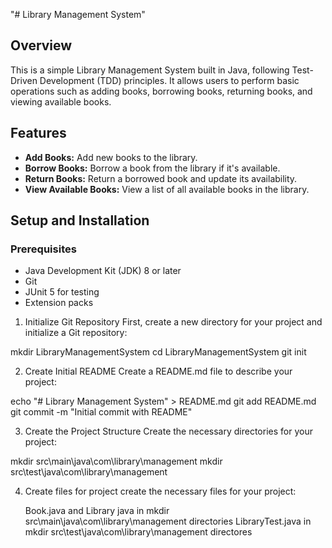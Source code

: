 "# Library Management System" 

## Overview
This is a simple Library Management System built in Java, following Test-Driven Development (TDD) principles. It allows users to perform basic operations such as adding books, borrowing books, returning books, and viewing available books.

## Features
- **Add Books:** Add new books to the library.
- **Borrow Books:** Borrow a book from the library if it's available.
- **Return Books:** Return a borrowed book and update its availability.
- **View Available Books:** View a list of all available books in the library.

## Setup and Installation

### Prerequisites
- Java Development Kit (JDK) 8 or later
- Git
- JUnit 5 for testing
- Extension packs
  
1. Initialize Git Repository
     First, create a new directory for your project and initialize a Git repository:

mkdir LibraryManagementSystem
cd LibraryManagementSystem
git init

2. Create Initial README
  Create a README.md file to describe your project:

echo "# Library Management System" > README.md
git add README.md
git commit -m "Initial commit with README"

3. Create the Project Structure
Create the necessary directories for your project:

mkdir src\main\java\com\library\management
mkdir src\test\java\com\library\management

4. Create files for project
   create the necessary files for your project:

   Book.java and Library java in mkdir src\main\java\com\library\management directories
   LibraryTest.java in mkdir src\test\java\com\library\management directores
